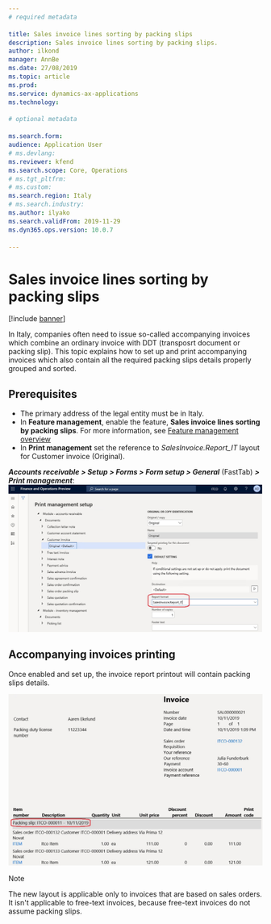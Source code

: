 ```yaml
---
# required metadata

title: Sales invoice lines sorting by packing slips
description: Sales invoice lines sorting by packing slips.
author: ilkond
manager: AnnBe
ms.date: 27/08/2019
ms.topic: article
ms.prod: 
ms.service: dynamics-ax-applications
ms.technology: 

# optional metadata

ms.search.form: 
audience: Application User
# ms.devlang: 
ms.reviewer: kfend
ms.search.scope: Core, Operations
# ms.tgt_pltfrm: 
# ms.custom: 
ms.search.region: Italy
# ms.search.industry: 
ms.author: ilyako
ms.search.validFrom: 2019-11-29
ms.dyn365.ops.version: 10.0.7

---
```


# Sales invoice lines sorting by packing slips

[!include [banner](../includes/banner.md)]

In Italy, companies often need to issue so-called accompanying invoices which combine an ordinary invoice with DDT (transposrt document or packing slip).
This topic explains how to set up and print accompanying invoices which also contain all the required packing slips details properly grouped and sorted.
 
## Prerequisites

- The primary address of the legal entity must be in Italy.
- In **Feature management**, enable the feature, **Sales invoice lines sorting by packing slips**. For more information, see [Feature management overview](../../fin-and-ops/get-started/feature-management/feature-management-overview.md)
- In **Print management** set the reference to *SalesInvoice.Report_IT* layout for Customer invoice (Original).

***Accounts receivable > Setup > Forms > Form setup > General*** (FastTab) ***> Print management***:
![Invoicing of packing slips setup](media/emea-ita-exil-invoice-packing-slip-pic2.jpg)

## Accompanying invoices printing
Once enabled and set up, the invoice report printout will contain packing slips details.

![Invoicing of packing slips](media/emea-ita-exil-invoice-packing-slip-pic.jpg)

> [!NOTE]
> The new layout is applicable only to invoices that are based on sales orders. It isn't applicable to free-text invoices, because free-text invoices do not assume packing slips.

